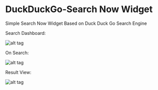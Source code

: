 # DuckDuckGo-Search Now Widget

Simple Search Now Widget Based on Duck Duck Go Search Engine

Search Dashboard:

![alt tag](https://github.com/yokesharun/search-now-widget/blob/master/screenshots/base_screen.png)

On Search:

![alt tag](https://github.com/yokesharun/search-now-widget/blob/master/screenshots/search_screen.png)

Result View:

![alt tag](https://github.com/yokesharun/search-now-widget/blob/master/screenshots/result_page.png)
